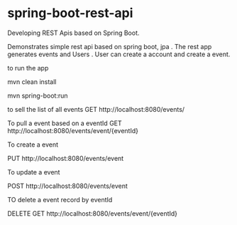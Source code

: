 # spring-boot-rest-api
Developing REST Apis based on Spring Boot.

Demonstrates simple rest api based on spring boot, jpa . The rest app generates events and Users .
User can create a account and create a event.

to run the app

mvn clean install

mvn spring-boot:run

to sell the list of all events
GET http://localhost:8080/events/


To pull a event based on a eventId
GET http://localhost:8080/events/event/{eventId}

To create a event 

PUT http://localhost:8080/events/event


To update a event 

POST http://localhost:8080/events/event

TO delete a event record by eventId

DELETE GET http://localhost:8080/events/event/{eventId}




